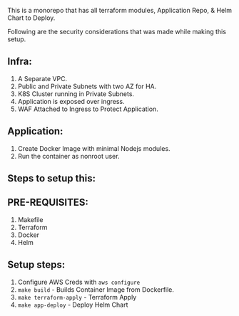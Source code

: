 This is a monorepo that has all terraform modules, Application Repo, & Helm Chart to Deploy.

Following are the security considerations that was made while making this setup. 

Infra:
------

1. A Separate VPC. 
2. Public and Private Subnets with two AZ for HA. 
3. K8S Cluster running in Private Subnets. 
4. Application is exposed over ingress.
5. WAF Attached to Ingress to Protect Application.

Application:
-------

1. Create Docker Image with minimal Nodejs modules. 
2. Run the container as nonroot user. 


Steps to setup this:
-------

PRE-REQUISITES:
----

1. Makefile 
2. Terraform 
3. Docker 
4. Helm 

Setup steps:
----
1. Configure AWS Creds with `aws configure`
2. `make build` - Builds Container Image from Dockerfile.
3. `make terraform-apply` - Terraform Apply 
4. `make app-deploy` - Deploy Helm Chart 

